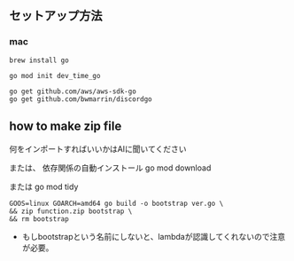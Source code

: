 ## セットアップ方法

### mac
```
brew install go
```

```
go mod init dev_time_go

go get github.com/aws/aws-sdk-go
go get github.com/bwmarrin/discordgo
```

## how to make zip file
何をインポートすればいいかはAIに聞いてください

または、
依存関係の自動インストール
go mod download

または
go mod tidy

```
GOOS=linux GOARCH=amd64 go build -o bootstrap ver.go \
&& zip function.zip bootstrap \
&& rm bootstrap
```

* もしbootstrapという名前にしないと、lambdaが認識してくれないので注意が必要。
